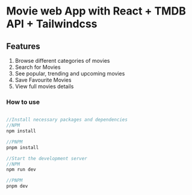 # Movie web App with React + TMDB API + Tailwindcss

## Features
1. Browse different categories of movies
2. Search for Movies
3. See popular, trending and upcoming movies
4. Save Favourite Movies
5. View full movies details


### How to use
```js

//Install necessary packages and dependencies
//NPM
npm install

//PNPM
pnpm install

//Start the development server
//NPM
npm run dev

//PNPM
pnpm dev

```
